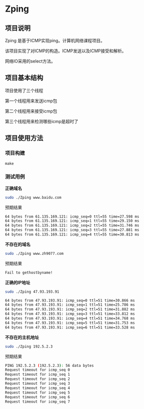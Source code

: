 # Zping

## 项目说明

Zping 是基于ICMP实现ping。计算机网络课程项目。

该项目实现了对ICMP的构造。ICMP发送以及ICMP接受和解析。

网络IO采用的select方法。

## 项目基本结构

项目使用了三个线程

第一个线程用来发送icmp包

第二个线程用来接受icmp包

第三个线程用来检测哪些icmp是超时了

## 项目使用方法

### 项目构建

``` makefile
make
```

### 测试用例

**正确域名**

``` bash
sudo ./Zping www.baidu.com
```

预期结果

```bash
64 bytes from 61.135.169.121: icmp_seq=0 ttl=55 time=27.598 ms
64 bytes from 61.135.169.121: icmp_seq=1 ttl=55 time=29.150 ms
64 bytes from 61.135.169.121: icmp_seq=2 ttl=55 time=31.746 ms
64 bytes from 61.135.169.121: icmp_seq=3 ttl=55 time=27.881 ms
64 bytes from 61.135.169.121: icmp_seq=4 ttl=55 time=30.813 ms
```

**不存在的域名**

```bash
sudo ./Zping www.zh9077.com
```

预期结果

```bash
Fail to gethostbyname!
```

**正确的IP地址**

``` bash
sudo ./Zping 47.93.193.91
```

```bash
64 bytes from 47.93.193.91: icmp_seq=0 ttl=51 time=30.866 ms
64 bytes from 47.93.193.91: icmp_seq=1 ttl=51 time=25.786 ms
64 bytes from 47.93.193.91: icmp_seq=2 ttl=51 time=31.882 ms
64 bytes from 47.93.193.91: icmp_seq=3 ttl=51 time=33.812 ms
64 bytes from 47.93.193.91: icmp_seq=4 ttl=51 time=34.768 ms
64 bytes from 47.93.193.91: icmp_seq=5 ttl=51 time=31.753 ms
64 bytes from 47.93.193.91: icmp_seq=6 ttl=51 time=33.528 ms
```

**不存在的主机地址**

```bash
sudo ./Zping 192.5.2.3
```

预期结果

```bash
PING 192.5.2.3 (192.5.2.3): 56 data bytes
Request timeout for icmp_seq 0
Request timeout for icmp_seq 1
Request timeout for icmp_seq 2
Request timeout for icmp_seq 3
Request timeout for icmp_seq 4
Request timeout for icmp_seq 5
Request timeout for icmp_seq 6
Request timeout for icmp_seq 7
```

